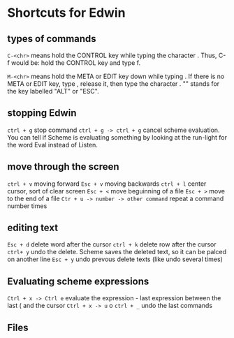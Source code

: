 # Shortcuts for Edwin

## types of commands

`C-<chr>`
means hold the CONTROL key while typing the character <chr>. Thus, C-f would be: hold the CONTROL key and type f.

`M-<chr>`
means hold the META or EDIT key down while typing <chr>. If there is no META or EDIT key, type <ESC>, release it,      then type the character <chr>.  "<ESC>" stands for the key labelled "ALT" or "ESC".

## stopping Edwin

`ctrl + g` stop command
`ctrl + g -> ctrl + g` cancel scheme evaluation.
You can tell if Scheme is evaluating something by looking at the run-light for the word Eval instead of Listen.

## move through the screen

`ctrl + v` moving forward
`Esc + v` moving backwards
`ctrl + l` center cursor, sort of clear screen
`Esc + <` move beguinning of a file
`Esc + >` move to the end of a file
`Ctr + u -> number -> other command` repeat a command number times

## editing text

`Esc + d` delete word after the cursor
`ctrl + k` delete row after the cursor
`ctrl+ y` undo the delete. Scheme saves the deleted text, so it can be palced on another line
`Esc + y` undo prevous delete texts (like undo several times)

## Evaluating scheme expressions

`Ctrl + x -> Ctrl e` evaluate the expression - last expression between the last ( and the cursor
`Ctrl + x -> u` o `ctrl + _` undo the last commands

## Files













